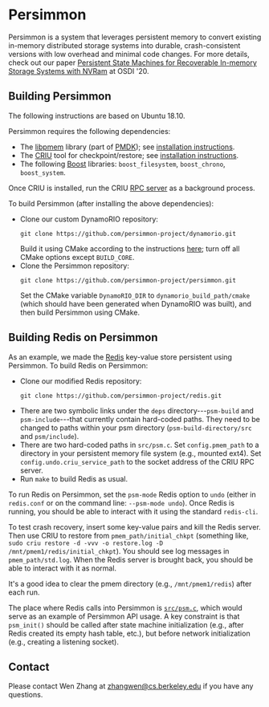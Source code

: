 # Persimmon

Persimmon is a system that leverages persistent memory to convert existing in-memory
distributed storage systems into durable, crash-consistent versions with low
overhead and minimal code changes.
For more details, check out our paper [Persistent State Machines for
Recoverable In-memory Storage Systems with NVRam](https://www.usenix.org/conference/osdi20/presentation/zhang-wen) at OSDI '20.

## Building Persimmon

The following instructions are based on Ubuntu 18.10.

Persimmon requires the following dependencies:
- The [libpmem](https://pmem.io/pmdk/libpmem/) library (part of [PMDK](https://github.com/pmem/pmdk/)); see [installation instructions](https://docs.pmem.io/persistent-memory/getting-started-guide/installing-pmdk/installing-pmdk-using-linux-packages).
- The [CRIU](https://criu.org/Main_Page) tool for checkpoint/restore; see [installation instructions](https://criu.org/Installation).
- The following [Boost](https://www.boost.org/) libraries: `boost_filesystem`, `boost_chrono`, `boost_system`.

Once CRIU is installed, run the CRIU [RPC server](https://criu.org/RPC#Server) as a background process.

To build Persimmon (after installing the above dependencies):
- Clone our custom DynamoRIO repository:
  ```
  git clone https://github.com/persimmon-project/dynamorio.git
  ```
  Build it using CMake according to the instructions
  [here](https://github.com/DynamoRIO/dynamorio/wiki/How-To-Build);
  turn off all CMake options except `BUILD_CORE`.
- Clone the Persimmon repository:
  ```
  git clone https://github.com/persimmon-project/persimmon.git
  ```
  Set the CMake variable `DynamoRIO_DIR` to `dynamorio_build_path/cmake` (which should have been generated when DynamoRIO was built), and then build Persimmon using CMake.

## Building Redis on Persimmon

As an example, we made the [Redis](https://redis.io/) key-value store persistent using Persimmon.
To build Redis on Persimmon:
- Clone our modified Redis repository:
  ```
  git clone https://github.com/persimmon-project/redis.git
  ```
- There are two symbolic links under the `deps` directory---`psm-build` and `psm-include`---that currently contain hard-coded paths. They need to be changed to paths within your psm directory (`psm-build-directory/src` and `psm/include`).
- There are two hard-coded paths in `src/psm.c`. Set `config.pmem_path` to a directory in your persistent memory file system (e.g., mounted ext4). Set `config.undo.criu_service_path` to the socket address of the CRIU RPC server.
- Run `make` to build Redis as usual.

To run Redis on Persimmon, set the `psm-mode` Redis option to `undo` (either in `redis.conf` or on the command line: `--psm-mode undo`).  Once Redis is running, you should be able to interact with it using the standard `redis-cli`.

To test crash recovery, insert some key-value pairs and kill the Redis server. Then use CRIU to restore from `pmem_path/initial_chkpt` (something like, `sudo criu restore -d -vvv -o restore.log -D /mnt/pmem1/redis/initial_chkpt`). You should see log messages in `pmem_path/std.log`. When the Redis server is brought back, you should be able to interact with it as normal.

It's a good idea to clear the pmem directory (e.g., `/mnt/pmem1/redis`) after each run.

The place where Redis calls into Persimmon is [`src/psm.c`](https://github.com/persimmon-project/redis/blob/psm/src/psm.c), which would serve as an example of Persimmon API usage. A key constraint is that `psm_init()` should be called after state machine initialization (e.g., after Redis created its empty hash table, etc.), but before network initialization (e.g., creating a listening socket).

## Contact

Please contact Wen Zhang at zhangwen@cs.berkeley.edu if you have any questions.

